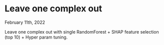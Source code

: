 # Leave one complex out

February 11th, 2022

Leave one complex out with single RandomForest + SHAP feature selection (top 10) + Hyper param tuning.